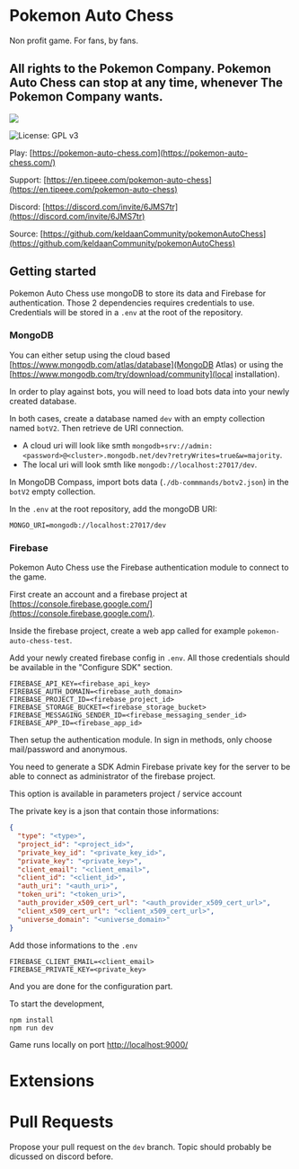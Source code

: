 # Pokemon Auto Chess

Non profit game. For fans, by fans.

## All rights to the Pokemon Company. Pokemon Auto Chess can stop at any time, whenever The Pokemon Company wants.

<a href="https://discord.gg/6JMS7tr">
<img src="https://img.shields.io/discord/737230355039387749.svg?style=for-the-badge&colorB=7581dc&logo=discord&logoColor=white">
</a>

![License: GPL v3](https://img.shields.io/badge/License-GPLv3-blue.svg)

Play: [https://pokemon-auto-chess.com](https://pokemon-auto-chess.com/)

Support: [https://en.tipeee.com/pokemon-auto-chess](https://en.tipeee.com/pokemon-auto-chess)

Discord: [https://discord.com/invite/6JMS7tr](https://discord.com/invite/6JMS7tr)

Source: [https://github.com/keldaanCommunity/pokemonAutoChess](https://github.com/keldaanCommunity/pokemonAutoChess)

## Getting started

Pokemon Auto Chess use mongoDB to store its data and Firebase for authentication. Those 2 dependencies requires credentials to use. Credentials will be stored in a `.env` at the root of the repository.

### MongoDB

You can either setup using the cloud based [https://www.mongodb.com/atlas/database](MongoDB Atlas) or using the [https://www.mongodb.com/try/download/community](local installation).

In order to play against bots, you will need to load bots data into your newly created database.

In both cases, create a database named `dev` with an empty collection named `botV2`. Then retrieve de URI connection.

- A cloud uri will look like smth `mongodb+srv://admin:<password>@<cluster>.mongodb.net/dev?retryWrites=true&w=majority`.
- The local uri will look smth like `mongodb://localhost:27017/dev`.

In MongoDB Compass, import bots data (`./db-commmands/botv2.json`) in the `botV2` empty collection.

In the `.env` at the root repository, add the mongoDB URI:

```
MONGO_URI=mongodb://localhost:27017/dev
```

### Firebase

Pokemon Auto Chess use the Firebase authentication module to connect to the game.

First create an account and a firebase project at [https://console.firebase.google.com/](https://console.firebase.google.com/).

Inside the firebase project, create a web app called for example `pokemon-auto-chess-test`.

Add your newly created firebase config in `.env`. All those credentials should be available in the "Configure SDK" section.

```
FIREBASE_API_KEY=<firebase_api_key>
FIREBASE_AUTH_DOMAIN=<firebase_auth_domain>
FIREBASE_PROJECT_ID=<firebase_project_id>
FIREBASE_STORAGE_BUCKET=<firebase_storage_bucket>
FIREBASE_MESSAGING_SENDER_ID=<firebase_messaging_sender_id>
FIREBASE_APP_ID=<firebase_app_id>
```

Then setup the authentication module. In sign in methods, only choose mail/password and anonymous.

You need to generate a SDK Admin Firebase private key for the server to be able to connect as administrator of the firebase project.

This option is available in parameters project / service account

The private key is a json that contain those informations:

```json
{
  "type": "<type>",
  "project_id": "<project_id>",
  "private_key_id": "<private_key_id>",
  "private_key": "<private_key>",
  "client_email": "<client_email>",
  "client_id": "<client_id>",
  "auth_uri": "<auth_uri>",
  "token_uri": "<token_uri>",
  "auth_provider_x509_cert_url": "<auth_provider_x509_cert_url>",
  "client_x509_cert_url": "<client_x509_cert_url>",
  "universe_domain": "<universe_domain>"
}
```

Add those informations to the `.env`

```
FIREBASE_CLIENT_EMAIL=<client_email>
FIREBASE_PRIVATE_KEY=<private_key>
```

And you are done for the configuration part.

To start the development,

```
npm install
npm run dev
```

Game runs locally on port [http://localhost:9000/](http://localhost:9000/)

# Extensions

# Pull Requests

Propose your pull request on the `dev` branch. Topic should probably be dicussed on discord before.
